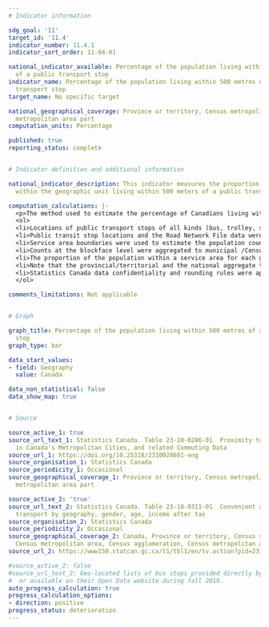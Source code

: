 ```yaml
---
# Indicator information

sdg_goal: '11'
target_id: '11.4'
indicator_number: 11.4.1
indicator_sort_order: 11-04-01

national_indicator_available: Percentage of the population living within 500 metres
  of a public transport stop
indicator_name: Percentage of the population living within 500 metres of a public
  transport stop
target_name: No specific target

national_geographical_coverage: Province or territory, Census metropolitan area, Census
  metropolitan area part
computation_units: Percentage

published: true
reporting_status: complete


# Indicator definition and additional information

national_indicator_description: This indicator measures the proportion of the population
  within the geographic unit living within 500 meters of a public transit stop.

computation_calculations: |-
  <p>The method used to estimate the percentage of Canadians living within a distance of a public transport access point was as follows:</p>
  <ol>
  <li>Locations of public transport stops of all kinds (bus, trolley, surface and underground rail, ferry) were obtained from the municipalities’ or the local transit authorities’ websites or directly provided by them to Statistics Canada. Complete data coverage was achieved for the municipalities constituting the 41 census metropolitan areas (CMAs). Other municipalities inside census agglomerations (CAs) and outside of CMAs and CAs were included when regularly scheduled public transit service was identified and the geospatial data was available.</li>
  <li>Public transit stop locations and the Road Network File data were used to create distance and public transit carrying capacity dependent Service Areas.</li>
  <li>Service area boundaries were used to estimate the population counts based on the Statistics Canada 2021 Census of population data at the blockface geographic level.</li>
  <li>Counts at the blockface level were aggregated to municipal /Census Subdivision (CSD), CMA/CA, provincial/territorial and the national levels.</li>
  <li>The proportion of the population within a service area for each geographic unit in scope was calculated by dividing the estimated counts by the geographic unit's total population.</li>
  <li>Note that the provincial/territorial and the national aggregate totals are calculated based on the sum of values of the geographies within the scope of analysis.</li>
  <li>Statistics Canada data confidentiality and rounding rules were applied to all estimates.</li>
  </ol>

comments_limitations: Not applicable


# Graph 

graph_title: Percentage of the population living within 500 metres of a public transport
  stop
graph_type: bar

data_start_values:
- field: Geography
  value: Canada

data_non_statistical: false
data_show_map: true


# Source

source_active_1: true
source_url_text_1: Statistics Canada. Table 23-10-0286-01  Proximity to Public Transportation
  in Canada's Metropolitan Cities, and related Commuting Data
source_url_1: https://doi.org/10.25318/2310028601-eng
source_organisation_1: Statistics Canada
source_periodicity_1: Occasional
source_geographical_coverage_1: Province or territory, Census metropolitan area, Census
  metropolitan area part

source_active_2: 'true'
source_url_text_2: Statistics Canada. Table 23-10-0311-01  Convenient access to public
  transport by geography, gender, age, income after tax
source_organisation_2: Statistics Canada
source_periodicity_2: Occasional
source_geographical_coverage_2: Canada, Province or territory, Census subdivision,
  Census metropolitan area, Census agglomeration, Census metropolitan area part
source_url_2: https://www150.statcan.gc.ca/t1/tbl1/en/tv.action?pid=2310031101

#source_active_2: false
#source_url_text_2: Geo-located lists of bus stops provided directly by the municipalities
#  or available on their Open Data website during fall 2019.
auto_progress_calculation: true
progress_calculation_options:
- direction: positive
progress_status: deterioration
---
```

